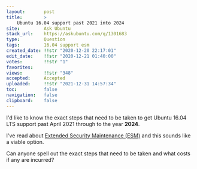 ```yaml
---
layout:       post
title:        >
    Ubuntu 16.04 support past 2021 into 2024
site:         Ask Ubuntu
stack_url:    https://askubuntu.com/q/1301683
type:         Question
tags:         16.04 support esm
created_date: !!str "2020-12-20 22:17:01"
edit_date:    !!str "2020-12-21 01:40:00"
votes:        !!str "1"
favorites:    
views:        !!str "348"
accepted:     Accepted
uploaded:     !!str "2021-12-31 14:57:34"
toc:          false
navigation:   false
clipboard:    false
---
```


I'd like to know the exact steps that need to be taken to get Ubuntu 16.04 LTS support past April 2021 through to the year **2024**.

I've read about [Extended Security Maintenance (ESM)][1] and this sounds like a viable option.

Can anyone spell out the exact steps that need to be taken and what costs if any are incurred?


  [1]: https://www.brighttalk.com/webcast/6793/453617?utm_source=brighttalk-portal&utm_medium=web&utm_content=extended-security-maintenance&utm_campaign=webcasts-search-results-feed
